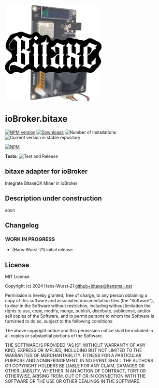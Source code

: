 ![Logo](admin/bitaxe.png)
# ioBroker.bitaxe

[![NPM version](https://img.shields.io/npm/v/iobroker.bitaxe.svg)](https://www.npmjs.com/package/iobroker.bitaxe)
[![Downloads](https://img.shields.io/npm/dm/iobroker.bitaxe.svg)](https://www.npmjs.com/package/iobroker.bitaxe)
![Number of Installations](https://iobroker.live/badges/bitaxe-installed.svg)
![Current version in stable repository](https://iobroker.live/badges/bitaxe-stable.svg)

[![NPM](https://nodei.co/npm/iobroker.bitaxe.png?downloads=true)](https://nodei.co/npm/iobroker.bitaxe/)

**Tests:** ![Test and Release](https://github.com/Hans-Wurst-21/ioBroker.bitaxe/workflows/Test%20and%20Release/badge.svg)

## bitaxe adapter for ioBroker

Integrate BitaxeOX Miner in ioBroker

## Description under construction

soon

## Changelog
<!--
    Placeholder for the next version (at the beginning of the line):
    ### **WORK IN PROGRESS**
-->

### **WORK IN PROGRESS**
* (Hans-Wurst-21) initial release

## License
MIT License

Copyright (c) 2024 Hans-Wurst-21 <github+bitaxe@hansmail.net>

Permission is hereby granted, free of charge, to any person obtaining a copy
of this software and associated documentation files (the "Software"), to deal
in the Software without restriction, including without limitation the rights
to use, copy, modify, merge, publish, distribute, sublicense, and/or sell
copies of the Software, and to permit persons to whom the Software is
furnished to do so, subject to the following conditions:

The above copyright notice and this permission notice shall be included in all
copies or substantial portions of the Software.

THE SOFTWARE IS PROVIDED "AS IS", WITHOUT WARRANTY OF ANY KIND, EXPRESS OR
IMPLIED, INCLUDING BUT NOT LIMITED TO THE WARRANTIES OF MERCHANTABILITY,
FITNESS FOR A PARTICULAR PURPOSE AND NONINFRINGEMENT. IN NO EVENT SHALL THE
AUTHORS OR COPYRIGHT HOLDERS BE LIABLE FOR ANY CLAIM, DAMAGES OR OTHER
LIABILITY, WHETHER IN AN ACTION OF CONTRACT, TORT OR OTHERWISE, ARISING FROM,
OUT OF OR IN CONNECTION WITH THE SOFTWARE OR THE USE OR OTHER DEALINGS IN THE
SOFTWARE.